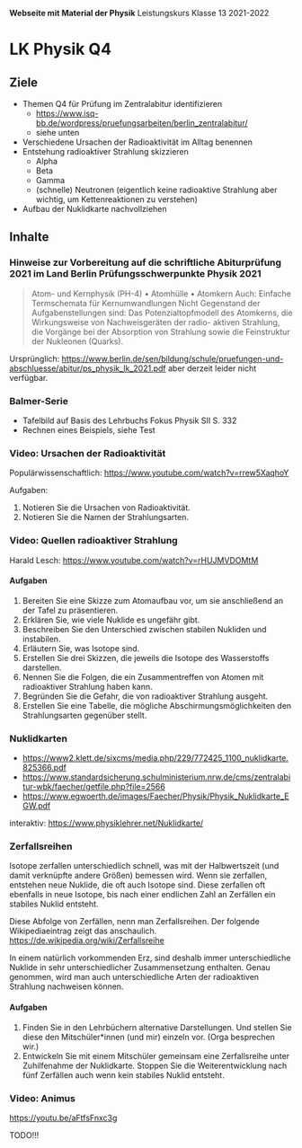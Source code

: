 **Webseite mit Material der Physik**
	Leistungskurs Klasse 13 2021-2022
                         
# LK Physik Q4

## Ziele

* Themen Q4 für Prüfung im Zentralabitur identifizieren
    * https://www.isq-bb.de/wordpress/pruefungsarbeiten/berlin_zentralabitur/
    * siehe unten
* Verschiedene Ursachen der Radioaktivität im Alltag benennen
* Entstehung radioaktiver Strahlung skizzieren
	* Alpha
	* Beta
	* Gamma
	* (schnelle) Neutronen (eigentlich keine radioaktive Strahlung aber wichtig, um Kettenreaktionen zu verstehen)
* Aufbau der Nuklidkarte nachvollziehen

## Inhalte

### Hinweise zur Vorbereitung auf die schriftliche Abiturprüfung 2021 im Land Berlin Prüfungsschwerpunkte Physik 2021

> Atom- und Kernphysik (PH-4)
> • Atomhülle
> • Atomkern
> Auch: Einfache Termschemata für Kernumwandlungen
> Nicht Gegenstand der Aufgabenstellungen sind:
> Das Potenzialtopfmodell des Atomkerns, die Wirkungsweise von Nachweisgeräten der radio-
> aktiven Strahlung, die Vorgänge bei der Absorption von Strahlung sowie die Feinstruktur der
> Nukleonen (Quarks).

Ursprünglich: https://www.berlin.de/sen/bildung/schule/pruefungen-und-abschluesse/abitur/ps_physik_lk_2021.pdf aber derzeit leider nicht verfügbar.

### Balmer-Serie

- Tafelbild auf Basis des Lehrbuchs Fokus Physik SII S. 332
- Rechnen eines Beispiels, siehe Test

### Video: Ursachen der Radioaktivität

Populärwissenschaftlich: https://www.youtube.com/watch?v=rrew5XaqhoY

Aufgaben:

1. Notieren Sie die Ursachen von Radioaktivität.
1. Notieren Sie die Namen der Strahlungsarten.

### Video: Quellen radioaktiver Strahlung

Harald Lesch: https://www.youtube.com/watch?v=rHUJMVDOMtM

#### Aufgaben

1. Bereiten Sie eine Skizze zum Atomaufbau vor, um sie anschließend an der Tafel zu präsentieren.
1. Erklären Sie, wie viele Nuklide es ungefähr gibt.
1. Beschreiben Sie den Unterschied zwischen stabilen Nukliden und instabilen.
1. Erläutern Sie, was Isotope sind.
1. Erstellen Sie drei Skizzen, die jeweils die Isotope des Wasserstoffs darstellen.
1. Nennen Sie die Folgen, die ein Zusammentreffen von Atomen mit radioaktiver Strahlung haben kann.
1. Begründen Sie die Gefahr, die von radioaktiver Strahlung ausgeht.
1. Erstellen Sie eine Tabelle, die mögliche Abschirmungsmöglichkeiten den Strahlungsarten gegenüber stellt.

### Nuklidkarten

* https://www2.klett.de/sixcms/media.php/229/772425_1100_nuklidkarte.825366.pdf
* https://www.standardsicherung.schulministerium.nrw.de/cms/zentralabitur-wbk/faecher/getfile.php?file=2566
* https://www.egwoerth.de/images/Faecher/Physik/Physik_Nuklidkarte_EGW.pdf

interaktiv: https://www.physiklehrer.net/Nuklidkarte/

### Zerfallsreihen

Isotope zerfallen unterschiedlich schnell, was mit der Halbwertszeit 
(und damit verknüpfte andere Größen) bemessen wird. Wenn sie zerfallen, entstehen neue Nuklide, die oft auch 
Isotope sind. Diese zerfallen oft ebenfalls in neue Isotope, bis 
nach einer endlichen Zahl an Zerfällen ein stabiles Nuklid entsteht.

Diese Abfolge von Zerfällen, nenn man Zerfallsreihen. Der folgende 
Wikipediaeintrag zeigt das anschaulich. https://de.wikipedia.org/wiki/Zerfallsreihe

In einem natürlich vorkommenden Erz, sind deshalb immer 
unterschiedliche Nuklide in sehr unterschiedlicher Zusammensetzung 
enthalten. Genau genommen, wird man auch unterschiedliche Arten der 
radioaktiven Strahlung nachweisen können.

#### Aufgaben

1. Finden Sie in den Lehrbüchern alternative Darstellungen. Und stellen 
Sie diese den Mitschüler*innen (und mir) einzeln vor. (Orga besprechen 
wir.)
2. Entwickeln Sie mit einem Mitschüler gemeinsam eine Zerfallsreihe 
unter Zuhilfenahme der Nuklidkarte. Stoppen Sie die Weiterentwicklung 
nach fünf Zerfällen auch wenn kein stabiles Nuklid entsteht.




### Video: Animus

https://youtu.be/aFtfsFnxc3g

TODO!!!

